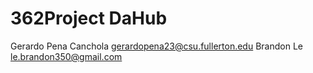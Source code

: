 # 362Project DaHub

Gerardo Pena Canchola   gerardopena23@csu.fullerton.edu
Brandon Le              le.brandon350@gmail.com